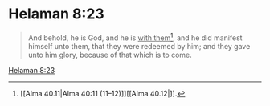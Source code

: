 # Helaman 8:23

> And behold, he is God, and he is <u>with them</u>[^a], and he did manifest himself unto them, that they were redeemed by him; and they gave unto him glory, because of that which is to come.

[Helaman 8:23](https://www.churchofjesuschrist.org/study/scriptures/bofm/hel/8?lang=eng&id=p23#p23)


[^a]: [[Alma 40.11|Alma 40:11 (11–12)]][[Alma 40.12|]].  

